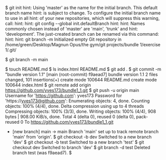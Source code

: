

$ git init
hint: Using 'master' as the name for the initial branch. This default branch name
hint: is subject to change. To configure the initial branch name to use in all
hint: of your new repositories, which will suppress this warning, call:
hint: 
hint: 	git config --global init.defaultBranch <name>
hint: 
hint: Names commonly chosen instead of 'master' are 'main', 'trunk' and
hint: 'development'. The just-created branch can be renamed via this command:
hint: 
hint: 	git branch -m <name>
Initialized empty Git repository in /home/green/Desktop/Magnun Opus/the gym/git projects/bundle 1/exercise 1/.git/
 
$ git branch -m main
 
$ touch README.md
$ ls
index.html  README.md
$ git add .
$ git commit -m "bundle version 1.1"
[main (root-commit) f9aead7] bundle version 1.1
 2 files changed, 101 insertions(+)
 create mode 100644 README.md
 create mode 100644 index.html
$ git remote add origin https://github.com/yves173/bundle1_1.git
$ git push -u origin main
Username for 'https://github.com': yves173
Password for 'https://yves173@github.com': 
Enumerating objects: 4, done.
Counting objects: 100% (4/4), done.
Delta compression using up to 4 threads
Compressing objects: 100% (3/3), done.
Writing objects: 100% (4/4), 908 bytes | 908.00 KiB/s, done.
Total 4 (delta 0), reused 0 (delta 0), pack-reused 0
To https://github.com/yves173/bundle1_1.git
 * [new branch]      main -> main
Branch 'main' set up to track remote branch 'main' from 'origin'.
$ git checkout -b dev 
Switched to a new branch 'dev'
$ git checkout -b test
Switched to a new branch 'test'
$ git checkout dev 
Switched to branch 'dev'
$ git branch -d test
Deleted branch test (was f9aead7).
$ 
